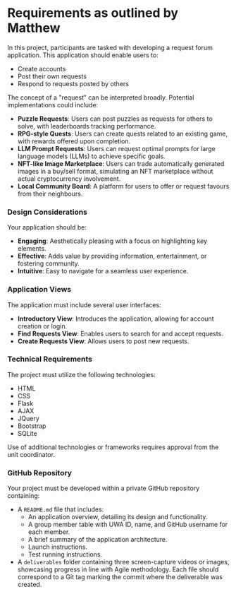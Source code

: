 # Requirements as outlined by Matthew

In this project, participants are tasked with developing a request forum application. This application should enable users to:
- Create accounts
- Post their own requests
- Respond to requests posted by others

The concept of a "request" can be interpreted broadly. Potential implementations could include:
- **Puzzle Requests**: Users can post puzzles as requests for others to solve, with leaderboards tracking performance.
- **RPG-style Quests**: Users can create quests related to an existing game, with rewards offered upon completion.
- **LLM Prompt Requests**: Users can request optimal prompts for large language models (LLMs) to achieve specific goals.
- **NFT-like Image Marketplace**: Users can trade automatically generated images in a buy/sell format, simulating an NFT marketplace without actual cryptocurrency involvement.
- **Local Community Board**: A platform for users to offer or request favours from their neighbours.

### Design Considerations

Your application should be:
- **Engaging**: Aesthetically pleasing with a focus on highlighting key elements.
- **Effective**: Adds value by providing information, entertainment, or fostering community.
- **Intuitive**: Easy to navigate for a seamless user experience.

### Application Views

The application must include several user interfaces:
- **Introductory View**: Introduces the application, allowing for account creation or login.
- **Find Requests View**: Enables users to search for and accept requests.
- **Create Requests View**: Allows users to post new requests.

### Technical Requirements

The project must utilize the following technologies:
- HTML
- CSS
- Flask
- AJAX
- JQuery
- Bootstrap
- SQLite

Use of additional technologies or frameworks requires approval from the unit coordinator.

### GitHub Repository

Your project must be developed within a private GitHub repository containing:
- A `README.md` file that includes:
  - An application overview, detailing its design and functionality.
  - A group member table with UWA ID, name, and GitHub username for each member.
  - A brief summary of the application architecture.
  - Launch instructions.
  - Test running instructions.
- A `deliverables` folder containing three screen-capture videos or images, showcasing progress in line with Agile methodology. Each file should correspond to a Git tag marking the commit where the deliverable was created.